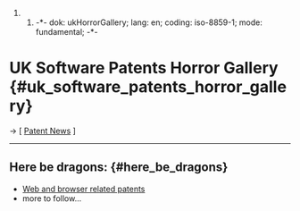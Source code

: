 1.  1.  -\*- dok: ukHorrorGallery; lang: en; coding: iso-8859-1; mode:
        fundamental; -\*-

# UK Software Patents Horror Gallery {#uk_software_patents_horror_gallery}

-\> \[ [ Patent News](SwpatcninoEn "wikilink") \]

------------------------------------------------------------------------

## Here be dragons: {#here_be_dragons}

-   [ Web and browser related patents](UkWebPatentsEn "wikilink")
-   more to follow\...

